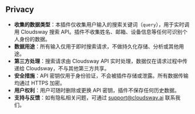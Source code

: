 ## Privacy

- **收集的数据类型**：本插件仅收集用户输入的搜索关键词（`query`），用于实时调用 Cloudsway 搜索 API。插件不收集姓名、邮箱、设备信息等任何可识别个人身份的数据。
- **数据用途**：所有输入仅用于即时搜索请求，不做持久化存储、分析或其他用途。
- **第三方处理**：搜索请求由 Cloudsway API 实时处理，数据仅在请求过程中传递给 Cloudsway，不与其他第三方共享。
- **安全措施**：API 密钥仅用于身份验证，不会被插件存储或泄露。所有数据传输均通过 HTTPS 加密。
- **用户权利**：用户可随时删除或更换 API 密钥，插件不保存任何历史数据。
- **支持与反馈**：如有隐私相关问题，可通过 support@cloudsway.ai 联系我们。
